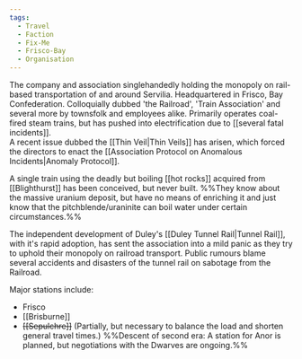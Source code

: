 ```yaml
---
tags:
  - Travel
  - Faction
  - Fix-Me
  - Frisco-Bay
  - Organisation
---
```

The company and association singlehandedly holding the monopoly on rail-based transportation of and around Servilia. Headquartered in Frisco, Bay Confederation.
Colloquially dubbed 'the Railroad', 'Train Association' and several more by townsfolk and employees alike. 
Primarily operates coal-fired steam trains, but has pushed into electrification due to [[several fatal incidents]].  
A recent issue dubbed the [[Thin Veil|Thin Veils]] has arisen, which forced the directors to enact the [[Association Protocol on Anomalous Incidents|Anomaly Protocol]]. 

A single train using the deadly but boiling [[hot rocks]] acquired from [[Blighthurst]] has been conceived, but never built. 
%%They know about the massive uranium deposit, but have no means of enriching it and just know that the pitchblende/uraninite can boil water under certain circumstances.%%

The independent development of Duley's [[Duley Tunnel Rail|Tunnel Rail]], with it's rapid adoption, has sent the association into a mild panic as they try to uphold their monopoly on railroad transport. Public rumours blame several accidents and disasters of the tunnel rail on sabotage from the Railroad. 

Major stations include:
- Frisco
- [[Brisburne]]
- ~~[[Sepulchre]]~~ (Partially, but necessary to balance the load and shorten general travel times.)
%%Descent of second era: A station for Anor is planned, but negotiations with the Dwarves are ongoing.%%

